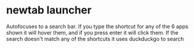 # newtab launcher  


Autofocuses to a search bar. If you type the shortcut for any of the 6 apps shown it will hover them, and if you press enter it will click them. If the search doesn't match any of the shortcuts it uses duckduckgo to search
